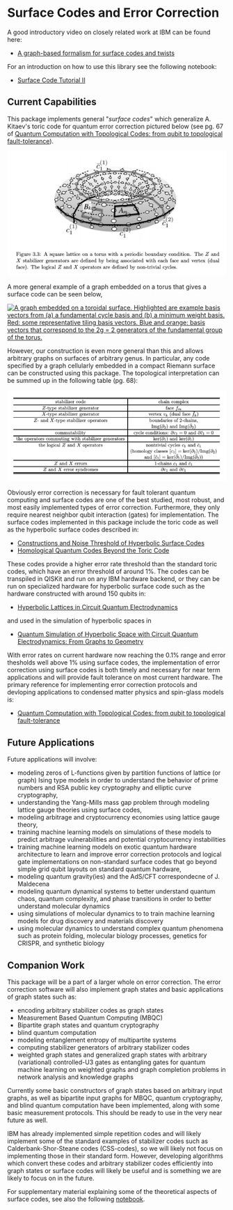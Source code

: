 # Surface Codes and Error Correction

A good introductory video on closely related work at IBM can be found here: 
- [A graph-based formalism for surface codes and twists](https://www.youtube.com/watch?v=Ca85qdptceQ)

For an introduction on how to use this library see the following notebook:

- [Surface Code Tutorial II](https://github.com/The-Singularity-Research/QISKit-Surface-Codes/blob/master/surface_code_tutorial_2.ipynb)

## Current Capabilities 

This package implements general "*surface codes*" which 
generalize A. Kitaev's toric code for quantum error 
correction pictured below (see pg. 67 of [Quantum Computation with Topological Codes: from qubit to topological fault-tolerance](https://arxiv.org/pdf/1504.01444.pdf)). 

![Torus Code](https://github.com/The-Singularity-Research/QISKit-Surface-Codes/blob/master/Use%20Case%20Examples/torus_code.png)

A more general example of a graph embedded on a torus that gives a surface code can be seen below, 

<a href="https://www.researchgate.net/figure/A-graph-embedded-on-a-toroidal-surface-Highlighted-are-example-basis-vectors-from-a-a_fig2_266972115"><img src="https://www.researchgate.net/profile/Carl_Modes/publication/266972115/figure/fig2/AS:667811957440518@1536230186800/A-graph-embedded-on-a-toroidal-surface-Highlighted-are-example-basis-vectors-from-a-a.ppm" alt="A graph embedded on a toroidal surface. Highlighted are example basis vectors from (a) a fundamental cycle basis and (b) a minimum weight basis. Red: some representative tiling basis vectors. Blue and orange: basis vectors that correspond to the 2g = 2 generators of the fundamental group of the torus."/></a>

However, our construction is even more general than this and allows 
arbitrary graphs on surfaces of arbitrary genus. 
In particular, any code specified by a 
graph cellularly embedded in a compact Riemann
surface can be constructed using this package. The topological 
interpretation can be summed up in the following table (pg. 68):

![Table](https://github.com/The-Singularity-Research/QISKit-Surface-Codes/blob/master/Use%20Case%20Examples/table.png)

Obviously error
correction is necessary for fault tolerant quantum computing
and surface codes are one of the best studied, most
robust, and most easily implemented types of error 
correction. Furthermore, they only require nearest neighbor
qubit interaction (gates) for implementation. The surface codes
implemented in this package include the toric code as well as
the hyperbolic surface codes described in:
- [Constructions and Noise Threshold of Hyperbolic
Surface Codes](https://arxiv.org/pdf/1506.04029.pdf)
- [Homological Quantum Codes
Beyond the Toric Code](https://arxiv.org/pdf/1802.01520.pdf)

These codes provide a higher error rate threshold than the 
standard toric codes, which have an error threshold of around 
1%. The codes can be transpiled in QISKit and run on any IBM 
hardware backend, or they can be run on specialized hardware 
for hyperbolic surface code such as the hardware constructed 
with around 150 qubits in:
- [Hyperbolic Lattices in Circuit Quantum Electrodynamics](https://arxiv.org/pdf/1802.09549.pdf)

and used in the simulation of hyperbolic spaces in 
- [Quantum Simulation of Hyperbolic Space with Circuit Quantum Electrodynamics:
From Graphs to Geometry](https://arxiv.org/pdf/1910.12318.pdf)

With error rates on current hardware now reaching the 0.1% range
and error thesholds well above 1% using surface codes, 
the implementation of error correction using surface codes is both
timely and necessary for near term applications and will provide
fault tolerance on most current hardware. The primary reference 
for implementing error correction protocols and devloping 
applications to condensed matter physics and spin-glass models is: 
- [Quantum Computation with Topological Codes: from qubit to topological fault-tolerance](https://arxiv.org/pdf/1504.01444.pdf)

## Future Applications 
Future applications will involve: 
- modeling zeros of L-functions given by partition functions 
of lattice (or graph) Ising type models in order to understand 
the behavior of prime numbers and RSA public key cryptography 
and elliptic curve cryptography, 
- understanding the Yang-Mills mass gap problem through 
modeling lattice gauge theories using surface codes, 
- modeling arbitrage and cryptocurrency economies using lattice 
gauge theory, 
- training machine learning models on simulations of these 
models to predict arbitrage vulnerabilities and potential 
cryptocurrency instabilities
- training machine learning models on exotic quantum hardware 
architecture to learn and improve error correction protocols 
and logical gate implementations on non-standard surface codes 
that go beyond simple grid qubit layouts on standard quantum 
hardware, 
- modeling quantum gravity(ies) and the AdS/CFT correspondecne 
of J. Maldecena
- modeling quantum dynamical systems to better understand
quantum chaos, quantum complexity, and phase transitions in
order to better understand molecular dynamics
- using simulations of molecular dynamics to to train 
machine learning models for drug discovery and materials
discovery
- using molecular dynamics to understand complex quantum 
phenomena such as protein folding, molecular biology processes,
genetics for CRISPR, and synthetic biology

## Companion Work
This package will be a part of a larger whole on error correction. 
The error correction software will also implement graph states
and basic applications of graph states such as:

- encoding arbitrary stabilizer codes as graph states
- Measurement Based Quantum Computing (MBQC)
- Bipartite graph states and quantum cryptography
- blind quantum computation
- modeling entanglement entropy of multipartite systems
- computing stabilizer generators of arbitrary stabilizer codes
- weighted graph states and generalized graph states with
arbitrary (variational) controlled-U3 gates as entangling 
gates for quantum machine learning on weighted graphs and 
graph completion problems in network analysis and 
knowledge graphs

Currently some basic constructors of graph states based on 
arbitrary input graphs, as well as bipartite input graphs for
MBQC, quantum cryptography, and blind quantum computation have
been implemented, along with some basic measurement protocols.
This should be ready to use in the very near future as well.

IBM has already implemented simple repetition codes and will 
likely implement some of the standard examples of stabilizer 
codes such as Calderbank-Shor-Steane codes (CSS-codes), so we 
will likely not focus on implementing those in their standard
form. However, developing algorithms which convert these codes
and arbitrary stabilizer codes efficiently into graph states 
or surface codes will likely be useful and is something we are 
likely to focus on in the future.

For supplementary material explaining some of the theoretical 
aspects of surface codes, see also the following [notebook](https://github.com/The-Singularity-Research/Surface-Codes).

